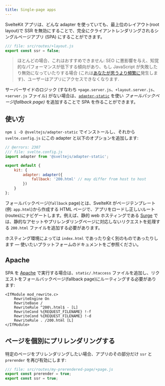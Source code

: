 ```yaml
---
title: Single-page apps
---
```


SvelteKit アプリは、どんな adapter を使っていても、最上位のレイアウト(root layout)で SSR を無効にすることで、完全にクライアントレンダリングされるシングルページアプリ (SPA) にすることができます。

```js
/// file: src/routes/+layout.js
export const ssr = false;
```

> ほとんどの場合、これはおすすめできません: SEO に悪影響を与え、知覚的なパフォーマンスが低下する傾向があり、もし JavaScript が失敗したり無効になっていたりする場合 (これは[あなたが思うより頻繁に](https://kryogenix.org/code/browser/everyonehasjs.html)発生します)、ユーザーはアプリにアクセスできなくなります.

サーバーサイドのロジック (すなわち `+page.server.js`、`+layout.server.js`、`+server.js` ファイル) がない場合は、[`adapter-static`](adapter-static) を使い _フォールバックページ(fallback page)_ を追加することで SPA を作ることができます。

## 使い方

`npm i -D @sveltejs/adapter-static` でインストールし、それから `svelte.config.js` にこの adapter と以下のオプションを追加します:

```js
// @errors: 2307
/// file: svelte.config.js
import adapter from '@sveltejs/adapter-static';

export default {
	kit: {
		adapter: adapter({
			fallback: '200.html' // may differ from host to host
		})
	}
};
```

フォールバックページ(`fallback` page)とは、SvelteKit がページテンプレート(例: `app.html`)から作成する HTML ページで、アプリをロードし正しいルート(routes)にナビゲートします。例えば、静的 web ホスティングである [Surge](https://surge.sh/help/adding-a-200-page-for-client-side-routing) では、静的なアセットやプリレンダリングページに対応しないリクエストを処理する `200.html` ファイルを追加する必要があります。

ホスティング環境によっては `index.html` であったり全く別のものであったりします — 使いたいプラットフォームのドキュメントをご参照ください。

## Apache

SPA を [Apache](https://httpd.apache.org/) で実行する場合は、`static/.htaccess` ファイルを追加し、リクエストをフォールバックページ(fallback page)にルーティングする必要があります:

```
<IfModule mod_rewrite.c>
	RewriteEngine On
	RewriteBase /
	RewriteRule ^200\.html$ - [L]
	RewriteCond %{REQUEST_FILENAME} !-f
	RewriteCond %{REQUEST_FILENAME} !-d
	RewriteRule . /200.html [L]
</IfModule>
```

## ページを個別にプリレンダリングする

特定のページをプリレンダリングしたい場合、アプリのその部分だけ `ssr` と `prerender` を再び有効にします:

```js
/// file: src/routes/my-prerendered-page/+page.js
export const prerender = true;
export const ssr = true;
```